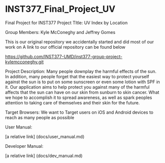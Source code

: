 # INST377_Final_Project_UV
Final Project for INST377
Project TItle: UV Index by Location

Group Members: Kyle McConeghy and Jeffrey Gomes

This is our original repository we accidentally started and did most of our work on
A link to our official repository can be found below

https://github.com/INST377-UMD/inst377-group-project-kylemcconeghy.git


Project Description: 
Many people downplay the harmful effects of the sun. In addition, many people forget that the easiest way to protect yourself against the sun is to put on some sunscreen or even some lotion with SPF in it. Our application aims to help protect you against many of the harmful affects that the sun can have on our skin from sunburn to skin cancer. What we hope to accomplish it to spread awareness, as well as spark peoples attention to taking care of themselves and their skin for the future.

Target Browsers: 
We want to Target users on iOS and Android devices to reach as many people as possible

User Manual:

[a relative link] (docs/user_manual.md)

Developer Manual:

[a relative link] (docs/dev_manual.md)


